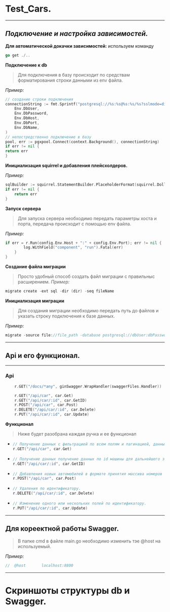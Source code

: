 
# Test_Cars.
___
## ***Подключение и настройка зависимостей.***
**Для автоматической докачки зависимостей:** используем команду
```go
go get ./..
```

**Подключение к db**
> Для подключения в базу происходит по средствам форматирования строки данными из env файла.

*Пример:*
```go
// создание строки подключения
connectionString := fmt.Sprintf("postgresql://%s:%s@%s:%s/%s?sslmode=disable",
    Env.DbUser,
    Env.DbPassword,
    Env.DbHost,
    Env.DbPort,
    Env.DbName,
)
// непостредственно подключение в базу
pool, err := pgxpool.Connect(context.Background(), connectionString)
if err != nil {
return err
}
```
**Инициализация squirrel и добавления плейсхолдеров.**

*Пример:*
```go
sqlBuilder := squirrel.StatementBuilder.PlaceholderFormat(squirrel.Dollar)
if err != nil {
    return err
}
```
**Запуск сервера**
> Для запуска сервера необходимо передать параметры хоста и порта, передача происходит с помощью env файла.

*Пример:*

```go
if err = r.Run(config.Env.Host + ":" + config.Env.Port); err != nil {
		log.WithField("component", "run").Fatal(err)
	}
}
```
**Создание файла миграции**
> Просто удобный способ создать файл миграции с правильныс расширением.
*Пример:*
```go
migrate create -ext sql -dir (dir) -seq fileName
```
**Инициализация миграции**
> Для создания миграции необходимо передать путь до файлов и указать строку подключения к базе данных.

*Пример:*
```go
migrate -source file://file_path -database postgresql://dbUser:dbPassword@dbHost:dbPort/dbName?sslmode=disable
```
___
## Api и его функционал.
___
### Api
```go
	r.GET("/docs/*any", ginSwagger.WrapHandler(swaggerFiles.Handler))

	r.GET("/api/car", car.Get)
	r.GET("/api/car/:id", car.GetID)
	r.POST("/api/car", car.Post)
	r.DELETE("/api/car/:id", car.Delete)
	r.PUT("/api/car/:id", car.Update)
```

**Функционал**
>Ниже будет разобрана каждая ручка и ее функционал

  + ```go
    // Получение данных с фильтрацией по всем полям и пагинацией, данные передаются в query params.
    r.GET("/api/car", car.Get)
    ```
  + ```go
    // Получение данных получение данных по id машины для дальнейшего заполнения ручки Update для удобства пользователя.
    r.GET("/api/car/:id", car.GetID)
    ```
  + ```go
    // Добавления новых автомобилей в формате принятия массива номеров с последующим обращением на другой сервис и получения данных об этих машинах.
    r.POST("/api/car", car.Post)
    ```
  + ```go
    // Удаления по идентификатору.
    r.DELETE("/api/car/:id", car.Delete)
    ```
  + ```go
    // Изменение одного или нескольких полей по идентификатору.
    r.PUT("/api/car/:id", car.Update)
    ```
___

## Для кореектной работы Swagger.

> В папке cmd в файле main.go необходимо изменить тэе @host на используемый.

*Пример:*
```go
//	@host		localhost:8800
```
____
# Скриншоты структуры db и Swagger.

